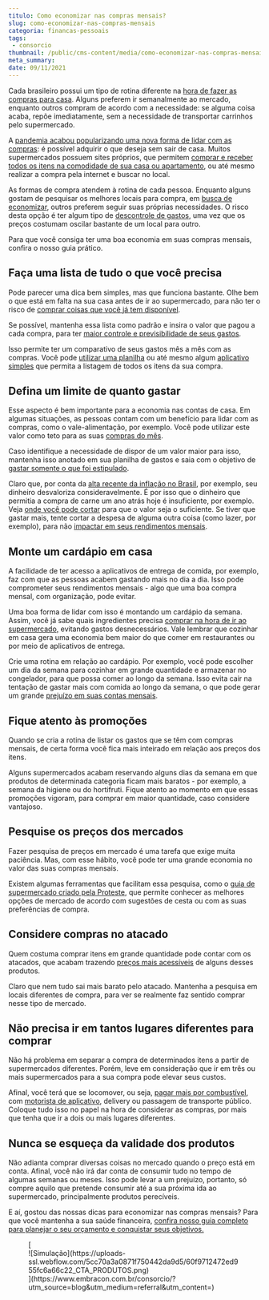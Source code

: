 ```yaml
---
titulo: Como economizar nas compras mensais?
slug: como-economizar-nas-compras-mensais
categoria: financas-pessoais
tags:
 - consorcio
thumbnail: /public/cms-content/media/como-economizar-nas-compras-mensais.jpg
meta_summary: 
date: 09/11/2021
---
```

Cada brasileiro possui um tipo de rotina diferente na [hora de fazer as compras para casa](https://www.embracon.com.br/blog/10-importantes-dicas-para-economizar-nas-compras-de-casa). Alguns preferem ir semanalmente ao mercado, enquanto outros compram de acordo com a necessidade: se alguma coisa acaba, repõe imediatamente, sem a necessidade de transportar carrinhos pelo supermercado.

A [pandemia acabou popularizando uma nova forma de lidar com as compras](https://www.embracon.com.br/blog/habitos-de-consumo-antes-durante-e-pos-pandemia): é possível adquirir o que deseja sem sair de casa. Muitos supermercados possuem sites próprios, que permitem [comprar e receber todos os itens na comodidade de sua casa ou apartamento](https://www.embracon.com.br/blog/7-dicas-para-economizar-nas-compras-pela-internet-nessa-quarentena), ou até mesmo realizar a compra pela internet e buscar no local.

As formas de compra atendem à rotina de cada pessoa. Enquanto alguns gostam de pesquisar os melhores locais para compra, em [busca de economizar](https://www.embracon.com.br/blog/guardar-poupar-ou-investir-qual-a-diferenca-entre-os-termos), outros preferem seguir suas próprias necessidades. O risco desta opção é ter algum tipo de [descontrole de gastos](https://www.embracon.com.br/blog/importancia-de-um-bom-controle-financeiro), uma vez que os preços costumam oscilar bastante de um local para outro.

Para que você consiga ter uma boa economia em suas compras mensais, confira o nosso guia prático.

Faça uma lista de tudo o que você precisa 
------------------------------------------

Pode parecer uma dica bem simples, mas que funciona bastante. Olhe bem o que está em falta na sua casa antes de ir ao supermercado, para não ter o risco de [comprar coisas que você já tem disponível](https://www.embracon.com.br/blog/como-identificar-e-eliminar-gastos-desnecessarios).

Se possível, mantenha essa lista como padrão e insira o valor que pagou a cada compra, para ter [maior controle e previsibilidade de seus gastos](https://www.embracon.com.br/blog/5-dicas-de-como-mudar-sua-vida-financeira-em-2021).

Isso permite ter um comparativo de seus gastos mês a mês com as compras. Você pode [utilizar uma planilha](https://www.embracon.com.br/blog/como-criar-uma-planilha-de-planejamento-financeiro) ou até mesmo algum [aplicativo simples](https://www.embracon.com.br/blog/4-aplicativos-de-financas-para-te-ajudar-a-economizar-mais-dinheiro) que permita a listagem de todos os itens da sua compra.

Defina um limite de quanto gastar 
----------------------------------

Esse aspecto é bem importante para a economia nas contas de casa. Em algumas situações, as pessoas contam com um benefício para lidar com as compras, como o vale-alimentação, por exemplo. Você pode utilizar este valor como teto para as suas [compras do mês](https://www.embracon.com.br/blog/como-juntar-dinheiro-ainda-este-ano).

Caso identifique a necessidade de dispor de um valor maior para isso, mantenha isso anotado em sua planilha de gastos e saia com o objetivo de [gastar somente o que foi estipulado](https://www.embracon.com.br/blog/como-guardar-dinheiro-em-tempos-de-pandemia).

Claro que, por conta da [alta recente da inflação no Brasil](https://www.embracon.com.br/blog/entenda-a-importancia-da-taxa-selic-e-da-inflacao), por exemplo, seu dinheiro desvaloriza consideravelmente. É por isso que o dinheiro que permitia a compra de carne um ano atrás hoje é insuficiente, por exemplo. Veja [onde você pode cortar](https://www.embracon.com.br/blog/como-economizar-nos-principais-gastos-da-vida) para que o valor seja o suficiente. Se tiver que gastar mais, tente cortar a despesa de alguma outra coisa (como lazer, por exemplo), para não [impactar em seus rendimentos mensais](https://www.embracon.com.br/blog/quanto-da-minha-renda-posso-investir).

Monte um cardápio em casa 
--------------------------

A facilidade de ter acesso a aplicativos de entrega de comida, por exemplo, faz com que as pessoas acabem gastando mais no dia a dia. Isso pode comprometer seus rendimentos mensais - algo que uma boa compra mensal, com organização, pode evitar.

Uma boa forma de lidar com isso é montando um cardápio da semana. Assim, você já sabe quais ingredientes precisa [comprar na hora de ir ao supermercado,](https://www.embracon.com.br/blog/guia-de-como-manter-sua-saude-financeira-saudavel) evitando gastos desnecessários. Vale lembrar que cozinhar em casa gera uma economia bem maior do que comer em restaurantes ou por meio de aplicativos de entrega.

Crie uma rotina em relação ao cardápio. Por exemplo, você pode escolher um dia da semana para cozinhar em grande quantidade e armazenar no congelador, para que possa comer ao longo da semana. Isso evita cair na tentação de gastar mais com comida ao longo da semana, o que pode gerar um grande [prejuízo em suas contas mensais](https://www.embracon.com.br/blog/saiba-como-organizar-as-suas-financas-pessoais).

Fique atento às promoções 
--------------------------

Quando se cria a rotina de listar os gastos que se têm com compras mensais, de certa forma você fica mais inteirado em relação aos preços dos itens.

Alguns supermercados acabam reservando alguns dias da semana em que produtos de determinada categoria ficam mais baratos - por exemplo, a semana da higiene ou do hortifruti. Fique atento ao momento em que essas promoções vigoram, para comprar em maior quantidade, caso considere vantajoso.

Pesquise os preços dos mercados 
--------------------------------

Fazer pesquisa de preços em mercado é uma tarefa que exige muita paciência. Mas, com esse hábito, você pode ter uma grande economia no valor das suas compras mensais.

Existem algumas ferramentas que facilitam essa pesquisa, como o [guia de supermercado criado pela Proteste](https://www.proteste.org.br/suas-contas/supermercado/simulador/guia-de-supermercado), que permite conhecer as melhores opções de mercado de acordo com sugestões de cesta ou com as suas preferências de compra.

Considere compras no atacado 
-----------------------------

Quem costuma comprar itens em grande quantidade pode contar com os atacados, que acabam trazendo [preços mais acessíveis](https://www.embracon.com.br/blog/quais-sao-as-despesas-superfluas-que-podem-ser-cortadas-do-dia-a-dia) de alguns desses produtos.

Claro que nem tudo sai mais barato pelo atacado. Mantenha a pesquisa em locais diferentes de compra, para ver se realmente faz sentido comprar nesse tipo de mercado.

Não precisa ir em tantos lugares diferentes para comprar 
---------------------------------------------------------

Não há problema em separar a compra de determinados itens a partir de supermercados diferentes. Porém, leve em consideração que ir em três ou mais supermercados para a sua compra pode elevar seus custos.

Afinal, você terá que se locomover, ou seja, [pagar mais por combustível](https://www.embracon.com.br/blog/formas-de-economizar-combustivel), com [motorista de aplicativo](https://www.embracon.com.br/blog/motorista-de-aplicativo-faca-um-consorcio), delivery ou passagem de transporte público. Coloque tudo isso no papel na hora de considerar as compras, por mais que tenha que ir a dois ou mais lugares diferentes.

Nunca se esqueça da validade dos produtos 
------------------------------------------

Não adianta comprar diversas coisas no mercado quando o preço está em conta. Afinal, você não irá dar conta de consumir tudo no tempo de algumas semanas ou meses. Isso pode levar a um prejuízo, portanto, só compre aquilo que pretende consumir até a sua próxima ida ao supermercado, principalmente produtos perecíveis.

E aí, gostou das nossas dicas para economizar nas compras mensais? Para que você mantenha a sua saúde financeira, [confira nosso guia completo para planejar o seu orçamento e conquistar seus objetivos.](https://www.embracon.com.br/blog/planejamento-financeiro-um-guia-para-as-financas-nao-sairem-de-controle)

<figure class="w-richtext-figure-type-image w-richtext-align-center">[<div>![Simulação](https://uploads-ssl.webflow.com/5cc70a3a0871f750442da9d5/60f9712472ed955fc6a66c22_CTA_PRODUTOS.png)</div>](https://www.embracon.com.br/consorcio/?utm_source=blog&utm_medium=referral&utm_content=)</figure>
